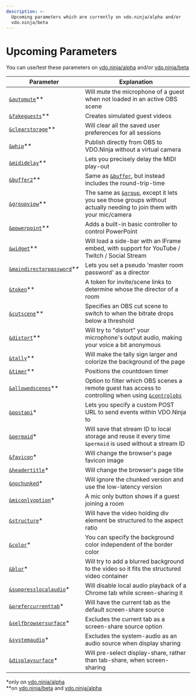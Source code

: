 ```yaml
---
description: >-
  Upcoming parameters which are currently on vdo.ninja/alpha and/or
  vdo.ninja/beta
---
```


# Upcoming Parameters

You can use/test these parameters on [vdo.ninja/alpha](https://vdo.ninja/alpha/) and/or [vdo.ninja/beta](https://vdo.ninja/beta/)

| Parameter                                                                            | Explanation                                                                                                                                              |
| ------------------------------------------------------------------------------------ | -------------------------------------------------------------------------------------------------------------------------------------------------------- |
| [`&automute`](audio-parameters/and-automute-alpha.md)\*\*                            | Will mute the microphone of a guest when not loaded in an active OBS scene                                                                               |
| [`&fakeguests`](mixer-scene-parameters/and-fakeguests-alpha.md)\*\*                  | Creates simulated guest videos                                                                                                                           |
| [`&clearstorage`](settings-parameters/and-clearstorage-alpha.md)\*\*                 | Will clear all the saved user preferences for all sessions                                                                                               |
| [`&whip`](mixer-scene-parameters/and-whip-alpha.md)\*\*                              | Publish directly from OBS to VDO.Ninja without a virtual camera                                                                                          |
| [`&mididelay`](api-and-midi-parameters/and-mididelay-alpha.md)\*\*                   | Lets you precisely delay the MIDI play-out                                                                                                               |
| [`&buffer2`](video-parameters/and-buffer2-alpha.md)\*\*                              | Same as [`&buffer`](view-parameters/buffer.md), but instead includes the round-trip-time                                                                 |
| [`&groupview`](setup-parameters/and-groupview-alpha.md)\*\*                          | The same as [`&group`](../general-settings/and-group.md), except it lets you see those groups without actually needing to join them with your mic/camera |
| [`&powerpoint`](settings-parameters/and-powerpoint-alpha.md)\*\*                     | Adds a built-in basic controller to control PowerPoint                                                                                                   |
| [`&widget`](settings-parameters/and-widget-alpha.md)\*\*                             | Will load a side-bar with an IFrame embed, with support for YouTube / Twitch / Social Stream                                                             |
| [`&maindirectorpassword`](director-parameters/and-maindirectorpassword-alpha.md)\*\* | Lets you set a pseudo 'master room password' as a director                                                                                               |
| [`&token`](settings-parameters/and-token-alpha.md)\*\*                               | A token for invite/scene links to determine whose the director of a room                                                                                 |
| [`&cutscene`](settings-parameters/and-cutscene-alpha.md)\*\*                         | Specifies an OBS cut scene to switch to when the bitrate drops below a threshold                                                                         |
| [`&distort`](audio-parameters/and-distort-alpha.md)\*\*                              | Will try to "distort" your microphone's output audio, making your voice a bit anonymous                                                                  |
| [`&tally`](design-parameters/tallyoff.md)\*\*                                        | Will make the tally sign larger and colorize the background of the page                                                                                  |
| [`&timer`](settings-parameters/and-timer-alpha.md)\*\*                               | Positions the countdown timer                                                                                                                            |
| [`&allowedscenes`](settings-parameters/and-allowedscenes-alpha.md)\*\*               | Option to filter which OBS scenes a remote guest has access to controlling when using [`&controlobs`](settings-parameters/and-controlobs.md)             |
| [`&postapi`](api-and-midi-parameters/and-postapi-alpha.md)\*                         | Lets you specify a custom POST URL to send events within VDO.Ninja to                                                                                    |
| [`&permaid`](setup-parameters/and-permaid-alpha.md)\*                                | Will save that stream ID to local storage and reuse it every time `&permaid` is used without a stream ID                                                 |
| [`&favicon`](design-parameters/and-favicon-alpha.md)\*                               | Will change the browser's page favicon image                                                                                                             |
| [`&headertitle`](design-parameters/and-headertitle-alpha.md)\*                       | Will change the browser's page title                                                                                                                     |
| [`&nochunked`](settings-parameters/and-nochunked-alpha.md)\*                         | Will ignore the chunked version and use the low-latency version                                                                                          |
| [`&miconlyoption`](setup-parameters/and-miconlyoption-alpha.md)\*                    | A mic only button shows if a guest joining a room                                                                                                        |
| [`&structure`](design-parameters/and-structure-alpha.md)\*                           | Will have the video holding div element be structured to the aspect ratio                                                                                |
| [`&color`](design-parameters/and-color-alpha.md)\*                                   | You can specify the background color independent of the border color                                                                                     |
| [`&blur`](design-parameters/and-blur-alpha.md)\*                                     | Will try to add a blurred background to the video so it fits the structured video container                                                              |
| [`&suppresslocalaudio`](screen-share-parameters/and-suppresslocalaudio.md)\*         | Will disable local audio playback of a Chrome tab while screen-sharing it                                                                                |
| [`&prefercurrenttab`](screen-share-parameters/and-prefercurrenttab.md)\*             | Will have the current tab as the default screen-share source                                                                                             |
| [`&selfbrowsersurface`](screen-share-parameters/and-selfbrowsersurface.md)\*         | Excludes the current tab as a screen-share source option                                                                                                 |
| [`&systemaudio`](screen-share-parameters/and-systemaudio.md)\*                       | Excludes the system-audio as an audio source when display sharing                                                                                        |
| [`&displaysurface`](screen-share-parameters/and-displaysurface.md)\*                 | Will pre-select display-share, rather than tab-share, when screen-sharing                                                                                |

\*only on [vdo.ninja/alpha](https://vdo.ninja/alpha/)\
\*\*on [vdo.ninja/beta](https://vdo.ninja/beta/) and [vdo.ninja/alpha](https://vdo.ninja/alpha/)
